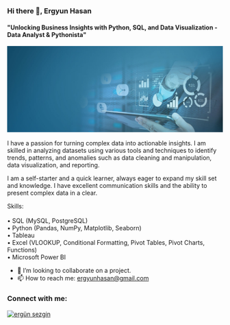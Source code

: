 ### Hi there 👋, Ergyun Hasan
#### "Unlocking Business Insights with Python, SQL, and Data Visualization - Data Analyst & Pythonista"
!["Unlocking Business Insights with Python, SQL, and Data Visualization - Data Analyst & Pythonista"](https://github.com/ERG-SEZ/ERG-SEZ/blob/main/data_banner.jpg)

I have a passion for turning complex data into actionable insights. I am skilled in analyzing datasets using various tools and techniques to identify trends, patterns, and anomalies such as data cleaning and manipulation, data visualization, and reporting. 

I am a self-starter and a quick learner, always eager to expand my skill set and knowledge. I have excellent communication skills and the ability to present complex data in a clear.



Skills:<br>  
• SQL (MySQL, PostgreSQL) <br>
• Python (Pandas, NumPy, Matplotlib, Seaborn) <br>
• Tableau <br>
• Excel (VLOOKUP, Conditional Formatting, Pivot Tables, Pivot Charts, Functions)<br>
• Microsoft Power BI

- 👯 I’m looking to collaborate on a project. 
- 📫 How to reach me: ergyunhasan@gmail.com

<h3 align="left">Connect with me:</h3>
<p align="left">
<a href="https://linkedin.com/in/ergün sezgin" target="blank"><img align="center" src="https://raw.githubusercontent.com/rahuldkjain/github-profile-readme-generator/master/src/images/icons/Social/linked-in-alt.svg" alt="ergün sezgin" height="30" width="40" /></a>
</p>
 


 















